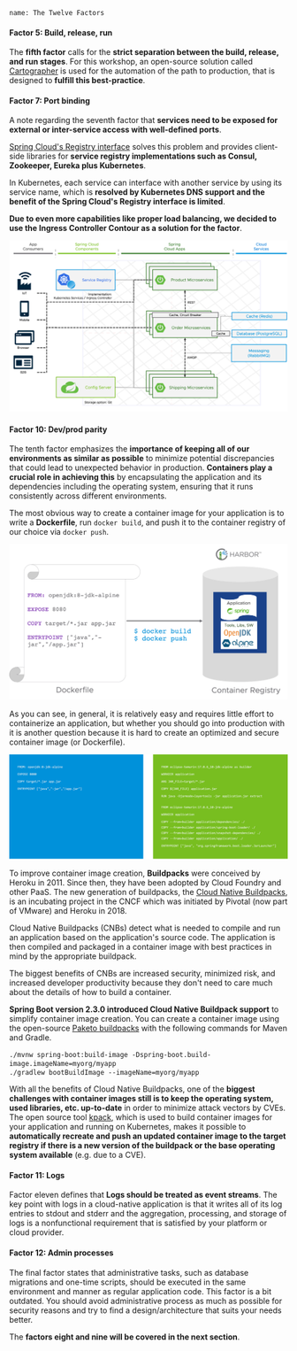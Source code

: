 ```dashboard:open-dashboard
name: The Twelve Factors
```

#### Factor 5: Build, release, run
The **fifth factor** calls for the **strict separation between the build, release, and run stages**. 
For this workshop, an open-source solution called [Cartographer](https://cartographer.sh) is used for the automation of the path to production, that is designed to **fulfill this best-practice**.

#### Factor 7: Port binding

A note regarding the seventh factor that **services need to be exposed for external or inter-service access with well-defined ports**.

[Spring Cloud's Registry interface](https://docs.spring.io/spring-cloud-commons/docs/current/reference/html/#discovery-client) solves this problem and provides client-side libraries for **service registry implementations such as Consul, Zookeeper, Eureka plus Kubernetes**.

In Kubernetes, each service can interface with another service by using its service name, which is **resolved by Kubernetes DNS support and the benefit of the Spring Cloud's Registry interface is limited**. 

**Due to even more capabilities like proper load balancing, we decided to use the Ingress Controller Contour as a solution for the factor**.

![Updated architecture with Service Registry](../images/microservice-architecture-service-discovery.png)

####  Factor 10: Dev/prod parity

The tenth factor emphasizes the **importance of keeping all of our environments as similar as possible** to minimize potential discrepancies that could lead to unexpected behavior in production.
**Containers play a crucial role in achieving this** by encapsulating the application and its dependencies including the operating system, ensuring that it runs consistently across different environments. 

The most obvious way to create a container image for your application is to write a **Dockerfile**, run `docker build`, and push it to the container registry of our choice via `docker push`.

![](../images/dockerfile.png)

As you can see, in general, it is relatively easy and requires little effort to containerize an application, but whether you should go into production with it is another question because it is hard to create an optimized and secure container image (or Dockerfile).

![Example for a simple vs an optimized container image](../images/simple-vs-optimized-dockerfile.png)

To improve container image creation, **Buildpacks** were conceived by Heroku in 2011. Since then, they have been adopted by Cloud Foundry and other PaaS.
The new generation of buildpacks, the [Cloud Native Buildpacks](https://buildpacks.io), is an incubating project in the CNCF which was initiated by Pivotal (now part of VMware) and Heroku in 2018.

Cloud Native Buildpacks (CNBs) detect what is needed to compile and run an application based on the application's source code.
The application is then compiled and packaged in a container image with best practices in mind by the appropriate buildpack.

The biggest benefits of CNBs are increased security, minimized risk, and increased developer productivity because they don't need to care much about the details of how to build a container.

**Spring Boot version 2.3.0 introduced Cloud Native Buildpack support** to simplify container image creation. You can create a container image using the open-source [Paketo buildpacks](https://paketo.io) with the following commands for Maven and Gradle.
```
./mvnw spring-boot:build-image -Dspring-boot.build-image.imageName=myorg/myapp
./gradlew bootBuildImage --imageName=myorg/myapp
```

With all the benefits of Cloud Native Buildpacks, one of the **biggest challenges with container images still is to keep the operating system, used libraries, etc. up-to-date** in order to minimize attack vectors by CVEs.
The open source tool [kpack](https://github.com/buildpacks-community/kpack), which is used to build container images for your application and running on Kubernetes, makes it possible to **automatically recreate and push an updated container image to the target registry if there is a new version of the buildpack or the base operating system available** (e.g. due to a CVE).

####  Factor 11: Logs

Factor eleven defines that **Logs should be treated as event streams**.
The key point with logs in a cloud-native application is that it writes all of its log entries to stdout and stderr and the aggregation, processing, and storage of logs is a nonfunctional requirement that is satisfied by your platform or cloud provider.

####  Factor 12: Admin processes

The final factor states that administrative tasks, such as database migrations and one-time scripts, should be executed in the same environment and manner as regular application code. 
This factor is a bit outdated. You should avoid administrative process as much as possible for security reasons and try to find a design/architecture that suits your needs better.

The **factors eight and nine will be covered in the next section**.